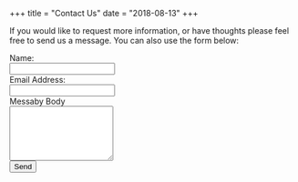+++
title = "Contact Us"
date = "2018-08-13"
+++

If you would like to request more information, or have thoughts please feel free
to send us a message. You can also use the form below:

<form action="https://formspree.io/info@dc720.org" method="POST">
    <input type="hidden" name="_subject" value="[DC-720 - Contact]" />
    <div>
        <label for=name>Name:</label><br />
        <input type="text" name="name">
    </div>
    <div>
        <label for"_replyto">Email Address:</label><br />
        <input type="email" name="_replyto">
    </div>
    <div>
        <label for="Message">Messaby Body</label><br />
        <textarea type="textarea" name="Message" rows="6"></textarea>
    </div>
    <input type="hidden" name="_format" value="plain" />
    <input type="text" name="_gotcha" style="display:none" />
    <input type="submit" value="Send">
</form>